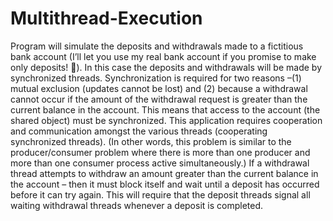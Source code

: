 # Multithread-Execution
Program will  simulate  the  deposits  and  withdrawals made to a fictitious bank account (I’ll let you use my real bank account if   you promise to make only deposits! ).  In this case the deposits and withdrawals will be made by synchronized threads.  Synchronization is required for two reasons –(1) mutual  exclusion  (updates  cannot  be  lost)  and  (2) because  a  withdrawal  cannot  occur  if  the  amount  of  the  withdrawal  request  is  greater  than  the  current  balance  in  the  account.    This  means  that  access  to  the  account  (the  shared object)  must  be  synchronized.  This application requires cooperation and communication amongst the various threads (cooperating synchronized threads).  (In other words, this problem is similar to the producer/consumer problem where there is more than one producer and more  than  one  consumer  process  active  simultaneously.)    If  a  withdrawal  thread  attempts to withdraw an amount greater than the current balance in the account – then it must block itself and wait until a deposit has occurred before it can try again. This  will  require  that  the  deposit  threads  signal  all waiting withdrawal threads whenever a deposit is completed.
